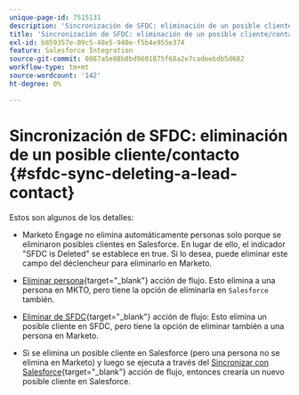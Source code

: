 ```yaml
---
unique-page-id: 7515131
description: 'Sincronización de SFDC: eliminación de un posible cliente/contacto - Documentos de Marketo: documentación del producto'
title: 'Sincronización de SFDC: eliminación de un posible cliente/contacto'
exl-id: b859357e-09c5-48e5-940e-f5b4e955e374
feature: Salesforce Integration
source-git-commit: 0087a5e88b8bd9601875f68a2e7cadeebdb5d682
workflow-type: tm+mt
source-wordcount: '142'
ht-degree: 0%

---
```


# Sincronización de SFDC: eliminación de un posible cliente/contacto {#sfdc-sync-deleting-a-lead-contact}

Estos son algunos de los detalles:

* Marketo Engage no elimina automáticamente personas solo porque se eliminaron posibles clientes en Salesforce. En lugar de ello, el indicador &quot;SFDC is Deleted&quot; se establece en true. Si lo desea, puede eliminar este campo del déclencheur para eliminarlo en Marketo.
* [Eliminar persona](/help/marketo/product-docs/core-marketo-concepts/smart-campaigns/flow-actions/delete-person.md){target="_blank"} acción de flujo. Esto elimina a una persona en MKTO, pero tiene la opción de eliminarla en `Salesforce` también.

* [Eliminar de SFDC](/help/marketo/product-docs/core-marketo-concepts/smart-campaigns/salesforce-flow-actions/delete-person-from-sfdc.md){target="_blank"} acción de flujo: Esto elimina un posible cliente en SFDC, pero tiene la opción de eliminar también a una persona en Marketo.
* Si se elimina un posible cliente en Salesforce (pero una persona no se elimina en Marketo) y luego se ejecuta a través del [Sincronizar con Salesforce](/help/marketo/product-docs/core-marketo-concepts/smart-campaigns/salesforce-flow-actions/sync-person-to-sfdc.md){target="_blank"} acción de flujo, entonces crearía un nuevo posible cliente en Salesforce.
